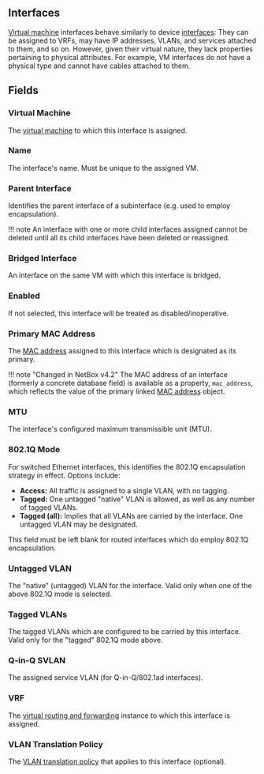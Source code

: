 ## Interfaces

[Virtual machine](./virtualmachine.md) interfaces behave similarly to device [interfaces](../dcim/interface.md): They can be assigned to VRFs, may have IP addresses, VLANs, and services attached to them, and so on. However, given their virtual nature, they lack properties pertaining to physical attributes. For example, VM interfaces do not have a physical type and cannot have cables attached to them.

## Fields

### Virtual Machine

The [virtual machine](./virtualmachine.md) to which this interface is assigned.

### Name

The interface's name. Must be unique to the assigned VM.

### Parent Interface

Identifies the parent interface of a subinterface (e.g. used to employ encapsulation).

!!! note
    An interface with one or more child interfaces assigned cannot be deleted until all its child interfaces have been deleted or reassigned.

### Bridged Interface

An interface on the same VM with which this interface is bridged.

### Enabled

If not selected, this interface will be treated as disabled/inoperative.

### Primary MAC Address

The [MAC address](../dcim/macaddress.md) assigned to this interface which is designated as its primary.

!!! note "Changed in NetBox v4.2"
    The MAC address of an interface (formerly a concrete database field) is available as a property, `mac_address`, which reflects the value of the primary linked [MAC address](../dcim/macaddress.md) object.

### MTU

The interface's configured maximum transmissible unit (MTU).

### 802.1Q Mode

For switched Ethernet interfaces, this identifies the 802.1Q encapsulation strategy in effect. Options include:

* **Access:** All traffic is assigned to a single VLAN, with no tagging.
* **Tagged:** One untagged "native" VLAN is allowed, as well as any number of tagged VLANs.
* **Tagged (all):** Implies that all VLANs are carried by the interface. One untagged VLAN may be designated.

This field must be left blank for routed interfaces which do employ 802.1Q encapsulation.

### Untagged VLAN

The "native" (untagged) VLAN for the interface. Valid only when one of the above 802.1Q mode is selected.

### Tagged VLANs

The tagged VLANs which are configured to be carried by this interface. Valid only for the "tagged" 802.1Q mode above.

### Q-in-Q SVLAN

The assigned service VLAN (for Q-in-Q/802.1ad interfaces).

### VRF

The [virtual routing and forwarding](../ipam/vrf.md) instance to which this interface is assigned.

### VLAN Translation Policy

The [VLAN translation policy](../ipam/vlantranslationpolicy.md) that applies to this interface (optional).
